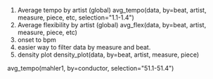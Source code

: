1. Average tempo by artist (global) avg_tempo(data, by=beat, artist, measure, piece, etc, selection="1.1-1.4")
2. Average flexibility by artist (global) avg_flex(data, by=beat, artist, measure, piece, etc)
3. onset to bpm 
4. easier way to filter data by measure and beat.
5. density plot density_plot(data, by=beat, artist, measure, piece)



avg_tempo(mahler1, by=conductor, selection="51.1-51.4")
